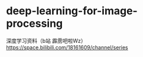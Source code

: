 # deep-learning-for-image-processing
深度学习资料（b站 霹雳吧啦Wz）
https://space.bilibili.com/18161609/channel/series
